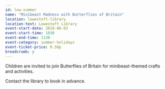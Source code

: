 ```yaml
---
id: low-summer
name: "Minibeast Madness with Butterflies of Britain"
location: lowestoft-library
location-text: Lowestoft Library
event-start-date: 2018-08-03
event-start-time: 1030
event-end-time: 1130
event-category: summer-holidays
event-ticket-price: 0.50p
breadcrumb: y
---
```


Children are invited to join Butterflies of Britain for minibeast-themed crafts and activities.

Contact the library to book in advance.
